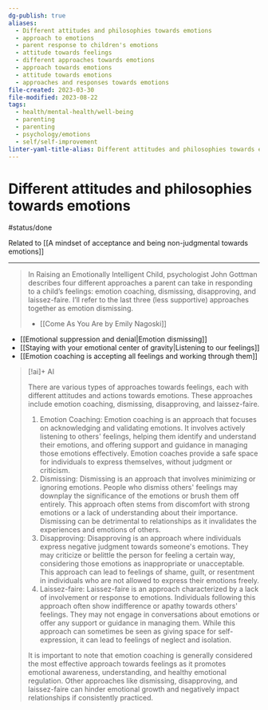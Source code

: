 ```yaml
---
dg-publish: true
aliases:
  - Different attitudes and philosophies towards emotions
  - approach to emotions
  - parent response to children's emotions
  - attitude towards feelings
  - different approaches towards emotions
  - approach towards emotions
  - attitude towards emotions
  - approaches and responses towards emotions
file-created: 2023-03-30
file-modified: 2023-08-22
tags:
  - health/mental-health/well-being
  - parenting
  - parenting
  - psychology/emotions
  - self/self-improvement
linter-yaml-title-alias: Different attitudes and philosophies towards emotions
---
```


# Different attitudes and philosophies towards emotions

#status/done 

Related to [[A mindset of acceptance and being non-judgmental towards emotions]]

---

> In Raising an Emotionally Intelligent Child, psychologist John Gottman describes four different approaches a parent can take in responding to a child’s feelings: emotion coaching, dismissing, disapproving, and laissez-faire. I’ll refer to the last three (less supportive) approaches together as emotion dismissing.
>
> - [[Come As You Are by Emily Nagoski]]

- [[Emotional suppression and denial|Emotion dismissing]]
- [[Staying with your emotional center of gravity|Listening to our feelings]]
- [[Emotion coaching is accepting all feelings and working through them]]

> [!ai]+ AI
>
> There are various types of approaches towards feelings, each with different attitudes and actions towards emotions. These approaches include emotion coaching, dismissing, disapproving, and laissez-faire.
> 1. Emotion Coaching: Emotion coaching is an approach that focuses on acknowledging and validating emotions. It involves actively listening to others' feelings, helping them identify and understand their emotions, and offering support and guidance in managing those emotions effectively. Emotion coaches provide a safe space for individuals to express themselves, without judgment or criticism.
> 2. Dismissing: Dismissing is an approach that involves minimizing or ignoring emotions. People who dismiss others' feelings may downplay the significance of the emotions or brush them off entirely. This approach often stems from discomfort with strong emotions or a lack of understanding about their importance. Dismissing can be detrimental to relationships as it invalidates the experiences and emotions of others.
> 3. Disapproving: Disapproving is an approach where individuals express negative judgment towards someone's emotions. They may criticize or belittle the person for feeling a certain way, considering those emotions as inappropriate or unacceptable. This approach can lead to feelings of shame, guilt, or resentment in individuals who are not allowed to express their emotions freely.
> 4. Laissez-faire: Laissez-faire is an approach characterized by a lack of involvement or response to emotions. Individuals following this approach often show indifference or apathy towards others' feelings. They may not engage in conversations about emotions or offer any support or guidance in managing them. While this approach can sometimes be seen as giving space for self-expression, it can lead to feelings of neglect and isolation.
>
> It is important to note that emotion coaching is generally considered the most effective approach towards feelings as it promotes emotional awareness, understanding, and healthy emotional regulation. Other approaches like dismissing, disapproving, and laissez-faire can hinder emotional growth and negatively impact relationships if consistently practiced.
